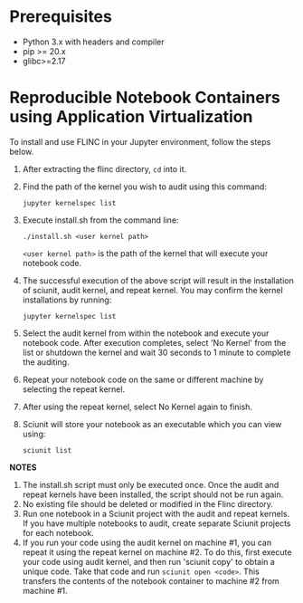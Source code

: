 # Prerequisites
* Python 3.x with headers and compiler
* pip >= 20.x
* glibc>=2.17

# Reproducible Notebook Containers using Application Virtualization

To install and use FLINC in your Jupyter environment, follow the steps 
below.

1. After extracting the flinc directory, `cd` into it.
2. Find the path of the kernel you wish to audit using this command:

   `jupyter kernelspec list`
   
3. Execute install.sh from the command line:
   
   `./install.sh <user kernel path>`
   
   `<user kernel path>` is the path of the kernel that will execute your notebook code.

4. The successful execution of the above script will result in the 
installation of sciunit, audit kernel, and repeat kernel.
   You may confirm the kernel installations by running:
   
   `jupyter kernelspec list`

   
6. Select the audit kernel from within the notebook and execute your notebook 
code. After execution completes, select 'No Kernel' from the list or shutdown the kernel and wait 30 seconds to 1 minute to complete the auditing.
7. Repeat your notebook code on the same or different machine by selecting 
the repeat kernel.
8. After using the repeat kernel, select No Kernel again to finish.
9. Sciunit will store your notebook as an executable which you can 
view using:

   `sciunit list`

**NOTES**
1. The install.sh script must only be executed once.
   Once the audit and repeat kernels have been installed, the script 
should not be run again.
2. No existing file should be deleted or modified in the Flinc directory.
3. Run one notebook in a Sciunit project with the audit and repeat kernels. If you have multiple notebooks to audit, create separate Sciunit projects for each notebook.
4. If you run your code using the audit kernel on machine #1, you can repeat it using the repeat kernel on machine #2. To do this, first execute your code using audit kernel, and then run 'sciunit copy' to obtain a unique code. Take that code and run `sciunit open <code>`. This transfers the contents of the notebook container to machine #2 from machine #1.
